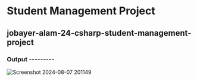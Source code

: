 # Student Management Project
## jobayer-alam-24-csharp-student-management-project
### Output ---------
![Screenshot 2024-08-07 201149](https://github.com/user-attachments/assets/9b3114d7-aa6b-4fbd-9b37-a27cbb4bf3b8)
